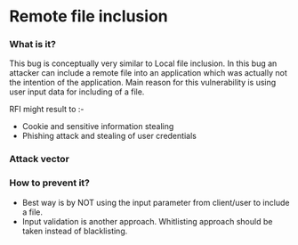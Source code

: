 # Remote file inclusion

### What is it?
This bug is conceptually very similar to Local file inclusion. In this bug an attacker can include a remote file into an application which was actually not the intention of the application. Main reason for this vulnerability is using user input data for including of a file.

RFI might result to :-
- Cookie and sensitive information stealing
- Phishing attack and stealing of user credentials

### Attack vector
<Need to fill info here>

### How to prevent it?
- Best way is by NOT using the input parameter from client/user to include a file.
- Input validation is another approach. Whitlisting approach should be taken instead of blacklisting.

